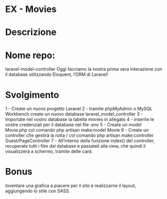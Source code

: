 # EX - Movies

# Descrizione

# Nome repo: 
laravel-model-controller
Oggi facciamo la nostra prima vera interazione con il database utilizzando Eloquent, l’ORM di Laravel!

# Svolgimento
1 - Create un nuovo progetto Laravel
2 - tramite phpMyAdmin o MySQL Workbench create un nuovo database laravel_model_controller
3 - Importate nel vostro database la tabella movies in allegato
4 - inserite le vostre credenziali per il database nel file .env
5 - Create un model Movie.php col comando php artisan make:model Movie
6 - Create un controller che gestirà la rotta / col comando
php artisan make:controller Guest/PageController
7 - All’interno della funzione index() del controller, recuperate tutti i film dal database e passateli alla view, che quindi li visualizzerà a schermo, tramite delle card.

# Bonus 
Inventare una grafica a piacere per il sito e realizzarne il layout, aggiungendo lo stile con SASS.
